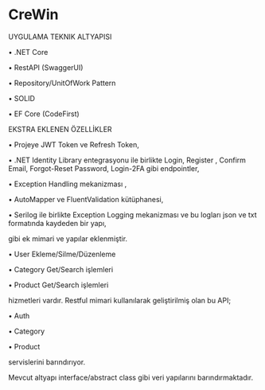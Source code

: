 # CreWin

UYGULAMA TEKNIK ALTYAPISI

• .NET Core

• RestAPI (SwaggerUI)

• Repository/UnitOfWork Pattern

• SOLID

• EF Core (CodeFirst)

EKSTRA EKLENEN ÖZELLİKLER

• Projeye JWT Token ve Refresh Token,

• .NET Identity Library entegrasyonu ile birlikte Login, Register , Confirm Email, Forgot-Reset Password, Login-2FA gibi endpointler,

• Exception Handling mekanizması ,

• AutoMapper ve FluentValidation kütüphanesi,

• Serilog ile birlikte Exception Logging mekanizması ve bu logları json ve txt formatında kaydeden bir yapı,

gibi ek mimari ve yapılar eklenmiştir.


• User Ekleme/Silme/Düzenleme

• Category Get/Search işlemleri

• Product Get/Search işlemleri

hizmetleri vardır. Restful mimari kullanılarak geliştirilmiş olan bu API;

• Auth

• Category

• Product

servislerini barındırıyor.

Mevcut altyapı interface/abstract class gibi veri yapılarını barındırmaktadır.

